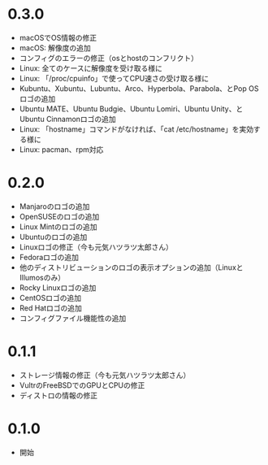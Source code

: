 # 0.3.0
* macOSでOS情報の修正
* macOS: 解像度の追加
* コンフィグのエラーの修正（osとhostのコンフリクト）
* Linux: 全てのケースに解像度を受け取る様に
* Linux: 「/proc/cpuinfo」で使ってCPU速さの受け取る様に
* Kubuntu、Xubuntu、Lubuntu、Arco、Hyperbola、Parabola、とPop OSロゴの追加
* Ubuntu MATE、Ubuntu Budgie、Ubuntu Lomiri、Ubuntu Unity、とUbuntu Cinnamonロゴの追加
* Linux: 「hostname」コマンドがなければ、「cat /etc/hostname」を実効する様に
* Linux: pacman、rpm対応

# 0.2.0
* Manjaroのロゴの追加
* OpenSUSEのロゴの追加
* Linux Mintのロゴの追加
* Ubuntuのロゴの追加
* Linuxロゴの修正（今も元気ハツラツ太郎さん）
* Fedoraロゴの追加
* 他のディストリビューションのロゴの表示オプションの追加（LinuxとIllumosのみ）
* Rocky Linuxロゴの追加
* CentOSロゴの追加
* Red Hatロゴの追加
* コンフィグファイル機能性の追加

# 0.1.1
* ストレージ情報の修正（今も元気ハツラツ太郎さん）
* VultrのFreeBSDでのGPUとCPUの修正
* ディストロの情報の修正

# 0.1.0
* 開始

